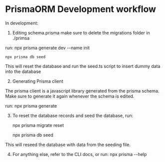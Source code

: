 # PrismaORM Development workflow

In development:

1. Editing schema.prisma
   make sure to delete the migrations folder in ./primsa

run:
npx prisma generate dev --name init

    npx prisma db seed

This will reset the database and run the seed.ts script to insert dummy data into the database

2. Generating Prisma client

The prisma client is a javascript library generated from the prisma schema. Make sure to generate it again whenever the schema is edited.

run:
npx prisma generate

3. To reset the database records and seed the database, run:

   npx prisma migrate reset

   npx prisma db seed

This will reseed the database with data from the seeding file.

4. For anything else, refer to the CLI docs, or run: npx prisma --help
